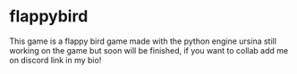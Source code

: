 # flappybird
This game is a flappy bird game made with the python engine ursina 
still working on the game but soon will be finished, if you want to collab add me on discord link in my bio!

